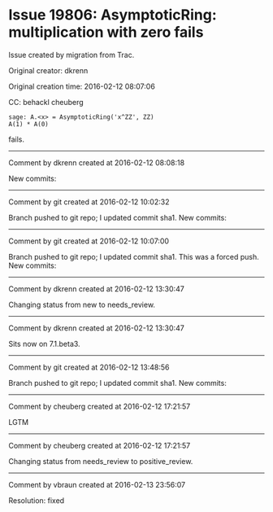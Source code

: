 # Issue 19806: AsymptoticRing: multiplication with zero fails

Issue created by migration from Trac.

Original creator: dkrenn

Original creation time: 2016-02-12 08:07:06

CC:  behackl cheuberg


```
sage: A.<x> = AsymptoticRing('x^ZZ', ZZ)
A(1) * A(0)
```

fails.


---

Comment by dkrenn created at 2016-02-12 08:08:18

New commits:


---

Comment by git created at 2016-02-12 10:02:32

Branch pushed to git repo; I updated commit sha1. New commits:


---

Comment by git created at 2016-02-12 10:07:00

Branch pushed to git repo; I updated commit sha1. This was a forced push. New commits:


---

Comment by dkrenn created at 2016-02-12 13:30:47

Changing status from new to needs_review.


---

Comment by dkrenn created at 2016-02-12 13:30:47

Sits now on 7.1.beta3.


---

Comment by git created at 2016-02-12 13:48:56

Branch pushed to git repo; I updated commit sha1. New commits:


---

Comment by cheuberg created at 2016-02-12 17:21:57

LGTM


---

Comment by cheuberg created at 2016-02-12 17:21:57

Changing status from needs_review to positive_review.


---

Comment by vbraun created at 2016-02-13 23:56:07

Resolution: fixed
